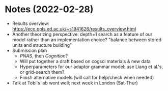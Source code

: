 
# Notes (2022-02-28)

* Results overview: <https://eco.ppls.ed.ac.uk/~s1941626/results_overview.html>
* Another theorizing perspective: depth=1 search as a feature of our model rather than an implementation choice? "balance between stored units and structure building"
* Submission plan
  * _PNAS_, then _Cognition_?
  * Will put together a draft based on cogsci materials & new data
  * Hyperparameters for our adaptor grammar model: use Liang et al.'s, or grid-search them?
  * Finish alternative models (will call for help/check when needed)
* Talk at Tobi's lab went well; next week in London (Sat-Thur)
